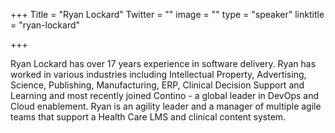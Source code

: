 +++
Title = "Ryan Lockard"
Twitter = ""
image = ""
type = "speaker"
linktitle = "ryan-lockard"

+++

Ryan Lockard has over 17 years experience in software delivery. Ryan has worked in various industries including Intellectual Property, Advertising, Science, Publishing, Manufacturing, ERP, Clinical Decision Support and Learning and most recently joined Contino - a global leader in DevOps and Cloud enablement. Ryan is an agility leader and a manager of multiple agile teams that support a Health Care LMS and clinical content system.
